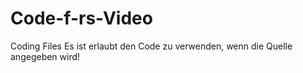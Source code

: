 # Code-f-rs-Video
Coding Files
Es ist erlaubt den Code zu verwenden, wenn die Quelle angegeben wird!
